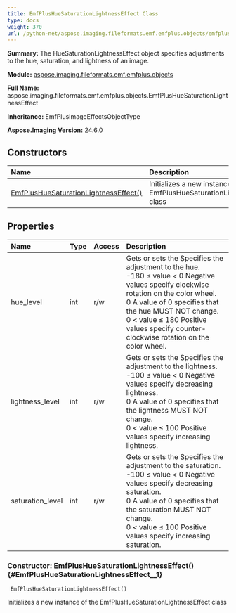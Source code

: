 ```yaml
---
title: EmfPlusHueSaturationLightnessEffect Class
type: docs
weight: 370
url: /python-net/aspose.imaging.fileformats.emf.emfplus.objects/emfplushuesaturationlightnesseffect/
---
```


**Summary:** The HueSaturationLightnessEffect object specifies adjustments to the hue, saturation, and lightness of an image.

**Module:** [aspose.imaging.fileformats.emf.emfplus.objects](/imaging/python-net/aspose.imaging.fileformats.emf.emfplus.objects/)

**Full Name:** aspose.imaging.fileformats.emf.emfplus.objects.EmfPlusHueSaturationLightnessEffect

**Inheritance:** EmfPlusImageEffectsObjectType

**Aspose.Imaging Version:** 24.6.0

## **Constructors**
| **Name** | **Description** |
| :- | :- |
| [EmfPlusHueSaturationLightnessEffect()](#EmfPlusHueSaturationLightnessEffect__1) | Initializes a new instance of the EmfPlusHueSaturationLightnessEffect class |
## **Properties**
| **Name** | **Type** | **Access** | **Description** |
| :- | :- | :- | :- |
| hue_level | int | r/w | Gets or sets the Specifies the adjustment to the hue.<br/>            -180 ≤ value &lt; 0 Negative values specify clockwise rotation on the color wheel.<br/>            0 A value of 0 specifies that the hue MUST NOT change.<br/>            0 &lt; value ≤ 180 Positive values specify counter-clockwise rotation on the color wheel. |
| lightness_level | int | r/w | Gets or sets the Specifies the adjustment to the lightness.<br/>            -100 ≤ value &lt; 0 Negative values specify decreasing lightness.<br/>            0 A value of 0 specifies that the lightness MUST NOT change.<br/>            0 &lt; value ≤ 100 Positive values specify increasing lightness. |
| saturation_level | int | r/w | Gets or sets the Specifies the adjustment to the saturation.<br/>            -100 ≤ value &lt; 0 Negative values specify decreasing saturation.<br/>            0 A value of 0 specifies that the saturation MUST NOT change.<br/>            0 &lt; value ≤ 100 Positive values specify increasing saturation. |


### Constructor: EmfPlusHueSaturationLightnessEffect() {#EmfPlusHueSaturationLightnessEffect__1}


```
 EmfPlusHueSaturationLightnessEffect() 
```

Initializes a new instance of the EmfPlusHueSaturationLightnessEffect class

